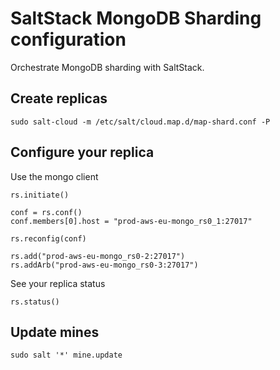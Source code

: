 # SaltStack MongoDB Sharding configuration

Orchestrate MongoDB sharding with SaltStack.

## Create replicas 

```
sudo salt-cloud -m /etc/salt/cloud.map.d/map-shard.conf -P
```

## Configure your replica

Use the mongo client

```
rs.initiate()

conf = rs.conf()
conf.members[0].host = "prod-aws-eu-mongo_rs0_1:27017"

rs.reconfig(conf)

rs.add("prod-aws-eu-mongo_rs0-2:27017")
rs.addArb("prod-aws-eu-mongo_rs0-3:27017")
```

See your replica status


```
rs.status()
```

## Update mines

```
sudo salt '*' mine.update
```


